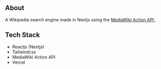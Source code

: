 ## About 
A Wikipedia search engine made in Nextjs using the <a href='https://www.mediawiki.org/wiki/API:Search'> MediaWiki Action API </a>. 
          
## Tech Stack
<ul>
          <li>Reactjs (Nextjs)</li>
          <li>Tailwindcss</li>
          <li>MediaWiki Action API</li>
          <li>Vercel</li>
 </ul>
